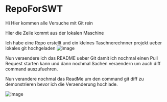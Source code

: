 # RepoForSWT
Hi 
Hier kommen alle Versuche mit Git rein 

Hier die Zeile kommt aus der lokalen Maschine

Ich habe eine Repo erstellt und ein kleines Taschnerechnner projekt ueber lokales git hochgeladen 
![image](https://github.com/MarynaKor/RepoForSWT/assets/20230062/701c51cf-6f66-460d-bfb3-09c64630e843)


Nun veraendere ich das README ueber Git damit ich nochmal einen Pull Request starten kann und dann nochmal Sachen veraendern um auch diff command auszufuehren.

Nun verandere nochmal das ReadMe um den command git diff zu demonstrieren bevor ich die Veraenderung hochlade.

![image](https://github.com/MarynaKor/RepoForSWT/assets/20230062/2f04f6f7-44c3-498c-a364-5d6bd5b917b3)

